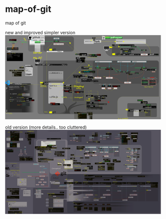# map-of-git
map of git

new and improved simpler version
![alt text](https://raw.githubusercontent.com/mechaniac/map-of-git/main/sheets/Git_Simpler_01.png?raw=true)

old version (more details.. too cluttered)
![alt text](https://raw.githubusercontent.com/mechaniac/map-of-git/main/sheets/Git_01.png?raw=true)

